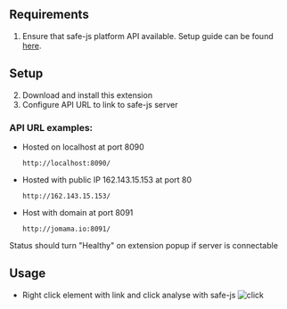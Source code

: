 ## Requirements
1. Ensure that safe-js platform API available.
Setup guide can be found [here](https://github.com/vangeance666/safe-js).

## Setup
2. Download and install this extension
3. Configure API URL to link to safe-js server

### API URL examples:

- Hosted on localhost at port 8090

	`http://localhost:8090/`

- Hosted with public IP 162.143.15.153 at port 80

	`http://162.143.15.153/`

- Host with domain at port 8091

	`http://jomama.io:8091/`

Status should turn "Healthy" on extension popup if server is connectable

## Usage

- Right click element with link and click analyse with safe-js
![click](https://user-images.githubusercontent.com/55984328/162074695-2e5945a2-708b-46f6-9edf-a354efb4d8f8.gif)

